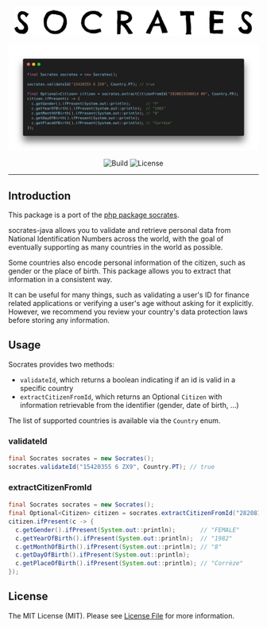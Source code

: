 <p align="center">
    <img src="https://raw.githubusercontent.com/reducktion/socrates-java/master/docs/logo.png" alt="Socrates logo" width="480">
</p>
<p align="center">
    <img src="https://raw.githubusercontent.com/reducktion/socrates-java/master/docs/example.png" alt="Usage example" width="800">
</p>
<p align="center">
    <img alt="Build" src="https://github.com/reducktion/socrates-java/workflows/Build/badge.svg?branch=master">
    <img alt="License" src="https://img.shields.io/github/license/reducktion/socrates">
</p>

---
## Introduction
This package is a port of the [php package socrates](https://github.com/reducktion/socrates).

socrates-java allows you to validate and retrieve personal data from National Identification Numbers across the world, 
with the goal of eventually supporting as many countries in the world as possible.

Some countries also encode personal information of the citizen, such as gender or the place of birth. This package allows you to extract that information in 
a consistent way.

It can be useful for many things, such as validating a user's ID for finance related applications or verifying a user's age without asking for it explicitly.
However, we recommend you review your country's data protection laws before storing any information.

## Usage
Socrates provides two methods:
* `validateId`, which returns a boolean indicating if an id is valid in a specific country
* `extractCitizenFromId`, which returns an Optional `Citizen` with information retrievable from the identifier (gender, date of birth, ...)

The list of supported countries is available via the `Country` enum.

### validateId
```java
final Socrates socrates = new Socrates();
socrates.validateId("15420355 6 ZX9", Country.PT); // true
```

### extractCitizenFromId
```java
final Socrates socrates = new Socrates();
final Optional<Citizen> citizen = socrates.extractCitizenFromId("2820819398814 09", Country.FR);
citizen.ifPresent(c -> {
  c.getGender().ifPresent(System.out::println);       // "FEMALE"
  c.getYearOfBirth().ifPresent(System.out::println);  // "1982"
  c.getMonthOfBirth().ifPresent(System.out::println); // "8"
  c.getDayOfBirth().ifPresent(System.out::println);
  c.getPlaceOfBirth().ifPresent(System.out::println); // "Corrèze"
});
```

## License
The MIT License (MIT). Please see [License File](LICENSE) for more information.
